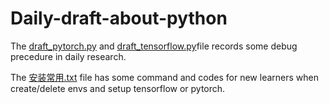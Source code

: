 # Daily-draft-about-python

The [draft_pytorch.py](https://github.com/dumingyang20/Daily-draft-about-python/blob/master/draft_pytorch.py) and [draft_tensorflow.py]()file records some debug precedure in daily research.

The [安装常用.txt](https://github.com/dumingyang20/Daily-draft-about-python/blob/master/%E5%AE%89%E8%A3%85%E5%B8%B8%E7%94%A8.txt) file has some command and codes for new learners when create/delete envs and setup tensorflow or pytorch.
